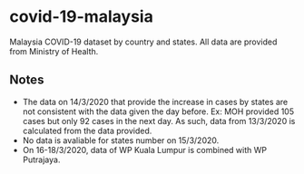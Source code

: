 # covid-19-malaysia
Malaysia COVID-19 dataset by country and states. All data are provided from Ministry of Health.

## Notes
* The data on 14/3/2020 that provide the increase in cases by states are not consistent with the data given the day before. Ex: MOH provided 105 cases but only 92 cases in the next day. As such, data from 13/3/2020 is calculated from the data provided.
* No data is avaliable for states number on 15/3/2020.
* On 16-18/3/2020, data of WP Kuala Lumpur is combined with WP Putrajaya.

